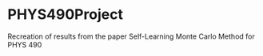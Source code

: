 # PHYS490Project
Recreation of results from the paper Self-Learning Monte Carlo Method for PHYS 490
